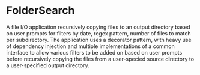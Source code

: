 # FolderSearch
A file I/O application recursively copying files to an output directory based on user prompts for filters by date, regex pattern, number of files to match per subdirectory. The application uses a decorator pattern, with heavy use of dependency injection and multiple implementations of a common interface to allow various filters to be added on based on user prompts before recursively copying the files from a user-specied source directory to a user-specified output directory.
